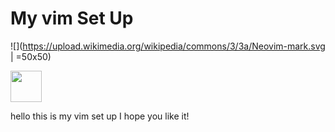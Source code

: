 # My vim Set Up
![](https://upload.wikimedia.org/wikipedia/commons/3/3a/Neovim-mark.svg | =50x50)

<img src="https://upload.wikimedia.org/wikipedia/commons/3/3a/Neovim-mark.svg" data-canonical-src="https://gyazo.com/eb5c5741b6a9a16c692170a41a49c858.png" width="50" height="50" />

hello this is my vim set up I hope you like it!
